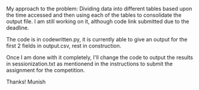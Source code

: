 My approach to the problem:
Dividing data into different tables based upon the time accessed and then using each of the tables to consolidate the output file. I am still working on it, although code link submitted due to the deadline. 

The code is in codewritten.py, it is currently able to give an output for the first 2 fields in output.csv, rest in construction.

Once I am done with it completely, I'll change the code to output the results in sessionization.txt as mentionend in the instructions to submit the assignment for the competition.

Thanks!
Munish



